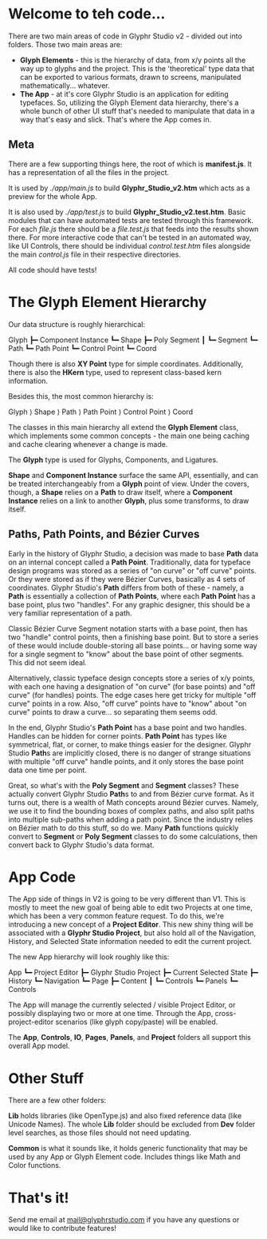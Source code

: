 # Welcome to teh code...

There are two main areas of code in Glyphr Studio v2 -
divided out into folders.  Those two main areas are:

 * **Glyph Elements** - this is the hierarchy of data, from
 x/y points all the way up to glyphs and the project.  This
 is the 'theoretical' type data that can be exported to various
 formats, drawn to screens, manipulated mathematically... whatever.
 * **The App** - at it's core Glyphr Studio is an application for
 editing typefaces.  So, utilizing the Glyph Element data hierarchy,
 there's a whole bunch of other UI stuff that's needed to manipulate
 that data in a way that's easy and slick.  That's where the App comes
 in.

## Meta
There are a few supporting things here, the root of which is **manifest.js**.
It has a representation of all the files in the project.

It is used by *./app/main.js* to build **Glyphr_Studio_v2.htm** which acts
as a preview for the whole App.

It is also used by *./app/test.js* to build **Glyphr_Studio_v2.test.htm**.
Basic modules that can have automated tests are tested through this framework.
For each *file.js* there should be a *file.test.js* that feeds into the
results shown there.  For more interactive code that can't be tested in an
automated way, like UI Controls, there should be individual *control.test.htm* files
alongside the main *control.js* file in their respective directories.

All code should have tests!


# The Glyph Element Hierarchy

 Our data structure is roughly hierarchical:

  Glyph
   ┣━ Component Instance
   ┗━ Shape
     ┣━ Poly Segment
     ┃   ┗━ Segment
     ┗━ Path
       ┗━ Path Point
         ┗━ Control Point
           ┗━ Coord

Though there is also **XY Point** type for simple coordinates.  Additionally,
there is also the **HKern** type, used to represent class-based kern information.


Besides this, the most common hierarchy is:

  Glyph ⟩ Shape ⟩ Path ⟩ Path Point ⟩ Control Point ⟩ Coord

The classes in this main hierarchy all extend the **Glyph Element** class,
which implements some common concepts - the main one being caching
and cache clearing whenever a change is made.

The **Glyph** type is used for Glyphs, Components, and Ligatures.

**Shape** and **Component Instance** surface the same API, essentially,
and can be treated interchangeably from a **Glyph** point of view.
Under the covers, though, a **Shape** relies on a **Path** to draw
itself, where a **Component Instance** relies on a link to another
**Glyph**, plus some transforms, to draw itself.

## Paths, Path Points, and Bézier Curves
Early in the history of Glyphr Studio, a decision was made to base **Path**
data on an internal concept called a **Path Point**.  Traditionally, data for
typeface design programs was stored as a series of "on curve" or "off curve"
points.  Or they were stored as if they were Bézier Curves, basically as
4 sets of coordinates.  Glyphr Studio's **Path** differs from both of
these - namely, a **Path** is essentially a collection of **Path Points**,
where each **Path Point** has a base point, plus two "handles". For any
graphic designer, this should be a very familiar representation of a path.

Classic Bézier Curve Segment notation starts with a base point, then has two "handle"
control points, then a finishing base point.  But to store a series of these
would include double-storing all base points... or having some way for a
single segment to "know" about the base point of other segments.  This
did not seem ideal.

Alternatively, classic typeface design concepts store a series of x/y points,
with each one having a designation of "on curve" (for base points) and
"off curve" (for handles) points.  The edge cases here get tricky for
multiple "off curve" points in a row.  Also, "off curve" points have to "know"
about "on curve" points to draw a curve... so separating them seems odd.

In the end, Glyphr Studio's **Path Point** has a base point and two handles.
Handles can be hidden for corner points.  **Path Point** has types like
symmetrical, flat, or corner, to make things easier for the designer.
Glyphr Studio **Path**s are implicitly closed, there is no danger of strange
situations with multiple "off curve" handle points, and it only stores
the base point data one time per point.

Great, so what's with the **Poly Segment** and **Segment** classes?  These
actually convert Glyphr Studio **Path**s to and from Bézier curve format.
As it turns out, there is a wealth of Math concepts around Bézier curves.
Namely, we use it to find the bounding boxes of complex paths, and also
split paths into multiple sub-paths when adding a path point.  Since the
industry relies on Bézier math to do this stuff, so do we.  Many **Path**
functions quickly convert to **Segment** or **Poly Segment** classes to do
some calculations, then convert back to Glyphr Studio's data format.


# App Code
The App side of things in V2 is going to be very different than V1. This is
mostly to meet the new goal of being able to edit two Projects at one time,
which has been a very common feature request.  To do this, we're introducing
a new concept of a **Project Editor**. This new shiny thing will be associated
with a **Glyphr Studio Project**, but also hold all of the Navigation, History,
and Selected State information needed to edit the current project.

The new App hierarchy will look roughly like this:

  App
   ┗━ Project Editor
     ┣━ Glyphr Studio Project
     ┣━ Current Selected State
     ┣━ History
     ┗━ Navigation
       ┗━ Page
         ┣━ Content
         ┃   ┗━ Controls
         ┗━ Panels
           ┗━ Controls

The App will manage the currently selected / visible Project Editor,
or possibly displaying two or more at one time. Through the App,
cross-project-editor scenarios (like glyph copy/paste) will be enabled.

The **App**, **Controls**, **IO**, **Pages**, **Panels**, and **Project**
folders all support this overall App model.

# Other Stuff
There are a few other folders:

**Lib** holds libraries (like OpenType.js)
and also fixed reference data (like Unicode Names). The whole **Lib** folder
should be excluded from **Dev** folder level searches, as those files
should not need updating.

**Common** is what it sounds like, it holds generic functionality that
may be used by any App or Glyph Element code.  Includes things like
Math and Color functions.

# That's it!
Send me email at mail@glyphrstudio.com if you have any questions or would
like to contribute features!